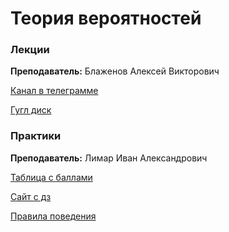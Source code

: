 # Теория вероятностей

### **Лекции**

**Преподаватель:** Блаженов Алексей Викторович

[Канал в телеграмме](https://t.me/TV320508)

[Гугл диск](https://disk.yandex.ru/d/Npb0lN5gVtV17A)

### **Практики**

**Преподаватель:** Лимар Иван Александрович

[Таблица с баллами](https://docs.google.com/spreadsheets/d/1iQcKftjwRtucwPEdM5Wdm57kW4iQqQm2pPaoMunvw1U/edit#gid=2018183239)

[Сайт с дз](https://sites.google.com/view/ivan-limar-for-itmo-students/%D1%81%D1%82%D1%83%D0%B4%D0%B5%D0%BD%D1%82%D0%B0%D0%BC/m3205-%D1%82%D0%B5%D0%BE%D1%80-%D0%B2%D0%B5%D1%80)

[Правила поведения](https://sites.google.com/view/ivan-limar-for-itmo-students/%D1%81%D1%82%D1%83%D0%B4%D0%B5%D0%BD%D1%82%D0%B0%D0%BC)
